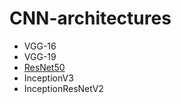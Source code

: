 # CNN-architectures

- VGG-16
- VGG-19
- [ResNet50](CNN-architectures/cnn-architectures-resnet50.ipynb)
- InceptionV3
- InceptionResNetV2

